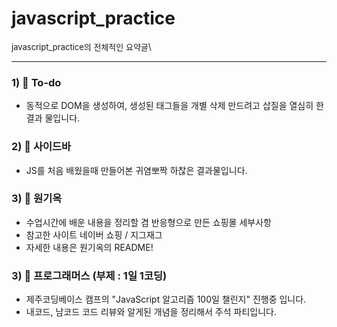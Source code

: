 # javascript_practice
<span style="font-size:13px">javascript_practice의 전체적인 요약글</span>\

---

### 1) 🖤 To-do
- 동적으로 DOM을 생성하여, 생성된 태그들을 개별 삭제 만드려고 삽질을 열심히 한 결과 물입니다.
  
### 2) 🖤 사이드바
- JS를 처음 배웠을때 만들어본 귀염뽀짝 하찮은 결과물입니다.

### 3) 🖤 원기옥
- 수업시간에 배운 내용을 정리할 겸 반응형으로 만든 쇼핑몰 세부사항
- 참고한 사이트 네이버 쇼핑 / 지그재그
- 자세한 내용은 원기옥의 README!

### 3) 🖤 프로그래머스 (부제 : 1일 1코딩)
- 제주코딩베이스 캠프의 "JavaScript 알고리즘 100일 챌린지" 진행중 입니다.
- 내코드, 남코드 코드 리뷰와 알게된 개념을 정리해서 주석 파티입니다.
